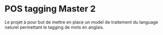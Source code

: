 # POS tagging Master 2
Le projet à pour but de mettre en place un model de traitement du language naturel permettant le tagging de mots en anglais.

